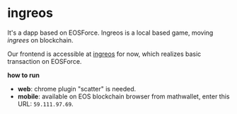 # ingreos

It's a dapp based on EOSForce. Ingreos is a local based game, moving *ingrees* on blockchain.

Our frontend is accessible at [ingreos](59.111.97.69) for now, which realizes basic transaction on EOSForce.

**how to run**

- **web**: chrome plugin "scatter" is needed.
- **mobile**: available on EOS blockchain browser from mathwallet, enter this URL: `59.111.97.69`.

